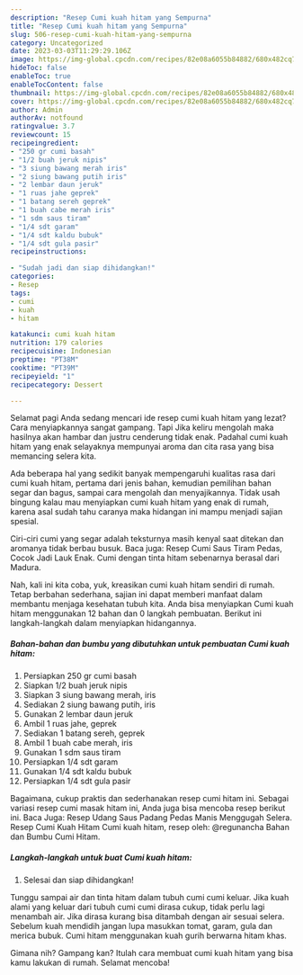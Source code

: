 ```yaml
---
description: "Resep Cumi kuah hitam yang Sempurna"
title: "Resep Cumi kuah hitam yang Sempurna"
slug: 506-resep-cumi-kuah-hitam-yang-sempurna
category: Uncategorized
date: 2023-03-03T11:29:29.106Z
image: https://img-global.cpcdn.com/recipes/82e08a6055b84882/680x482cq70/cumi-kuah-hitam-foto-resep-utama.jpg
hideToc: false
enableToc: true
enableTocContent: false
thumbnail: https://img-global.cpcdn.com/recipes/82e08a6055b84882/680x482cq70/cumi-kuah-hitam-foto-resep-utama.jpg
cover: https://img-global.cpcdn.com/recipes/82e08a6055b84882/680x482cq70/cumi-kuah-hitam-foto-resep-utama.jpg
author: Admin
authorAv: notfound
ratingvalue: 3.7
reviewcount: 15
recipeingredient:
- "250 gr cumi basah"
- "1/2 buah jeruk nipis"
- "3 siung bawang merah iris"
- "2 siung bawang putih iris"
- "2 lembar daun jeruk"
- "1 ruas jahe geprek"
- "1 batang sereh geprek"
- "1 buah cabe merah iris"
- "1 sdm saus tiram"
- "1/4 sdt garam"
- "1/4 sdt kaldu bubuk"
- "1/4 sdt gula pasir"
recipeinstructions:

- "Sudah jadi dan siap dihidangkan!"
categories:
- Resep
tags:
- cumi
- kuah
- hitam

katakunci: cumi kuah hitam 
nutrition: 179 calories
recipecuisine: Indonesian
preptime: "PT38M"
cooktime: "PT39M"
recipeyield: "1"
recipecategory: Dessert

---
```



Selamat pagi Anda sedang mencari ide resep cumi kuah hitam yang lezat? Cara menyiapkannya sangat gampang. Tapi Jika keliru mengolah maka hasilnya akan hambar dan justru cenderung tidak enak. Padahal cumi kuah hitam yang enak selayaknya mempunyai aroma dan cita rasa yang bisa memancing selera kita.


Ada beberapa hal yang sedikit banyak mempengaruhi kualitas rasa dari cumi kuah hitam, pertama dari jenis bahan, kemudian pemilihan bahan segar dan bagus, sampai cara mengolah dan menyajikannya. Tidak usah bingung kalau mau menyiapkan cumi kuah hitam yang enak di rumah, karena asal sudah tahu caranya maka hidangan ini mampu menjadi sajian spesial.

Ciri-ciri cumi yang segar adalah teksturnya masih kenyal saat ditekan dan aromanya tidak berbau busuk. Baca juga: Resep Cumi Saus Tiram Pedas, Cocok Jadi Lauk Enak. Cumi dengan tinta hitam sebenarnya berasal dari Madura.


Nah, kali ini kita coba, yuk, kreasikan cumi kuah hitam sendiri di rumah. Tetap berbahan sederhana, sajian ini dapat memberi manfaat dalam membantu menjaga kesehatan tubuh kita. Anda bisa menyiapkan Cumi kuah hitam menggunakan 12 bahan dan 0 langkah pembuatan. Berikut ini langkah-langkah dalam menyiapkan hidangannya.

<!--inarticleads1-->

##### Bahan-bahan dan bumbu yang dibutuhkan untuk pembuatan Cumi kuah hitam:

1. Persiapkan 250 gr cumi basah
1. Siapkan 1/2 buah jeruk nipis
1. Siapkan 3 siung bawang merah, iris
1. Sediakan 2 siung bawang putih, iris
1. Gunakan 2 lembar daun jeruk
1. Ambil 1 ruas jahe, geprek
1. Sediakan 1 batang sereh, geprek
1. Ambil 1 buah cabe merah, iris
1. Gunakan 1 sdm saus tiram
1. Persiapkan 1/4 sdt garam
1. Gunakan 1/4 sdt kaldu bubuk
1. Persiapkan 1/4 sdt gula pasir


Bagaimana, cukup praktis dan sederhanakan resep cumi hitam ini. Sebagai variasi resep cumi masak hitam ini, Anda juga bisa mencoba resep berikut ini. Baca Juga: Resep Udang Saus Padang Pedas Manis Menggugah Selera. Resep Cumi Kuah Hitam Cumi kuah hitam, resep oleh: @regunancha Bahan dan Bumbu Cumi Hitam. 

<!--inarticleads2-->

##### Langkah-langkah untuk buat Cumi kuah hitam:


1. Selesai dan siap dihidangkan!

Tunggu sampai air dan tinta hitam dalam tubuh cumi cumi keluar. Jika kuah alami yang keluar dari tubuh cumi cumi dirasa cukup, tidak perlu lagi menambah air. Jika dirasa kurang bisa ditambah dengan air sesuai selera. Sebelum kuah mendidih jangan lupa masukkan tomat, garam, gula dan merica bubuk. Cumi hitam menggunakan kuah gurih berwarna hitam khas. 

Gimana nih? Gampang kan? Itulah cara membuat cumi kuah hitam yang bisa kamu lakukan di rumah. Selamat mencoba!
